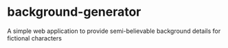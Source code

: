 # background-generator
A simple web application to provide semi-believable background details for fictional characters
